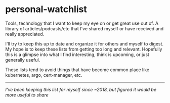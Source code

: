 # personal-watchlist
Tools, technology that I want to keep my eye on or get great use out of. A library of articles/podcasts/etc that I've shared myself or have received and really appreciated.

I'll try to keep this up to date and organize it for others and myself to digest. My hope is to keep these lists from getting too long and relevant. Hopefully this is a glimpse into what I find interesting, think is upcoming, or just generally useful.

These lists tend to avoid things that have become common place like kubernetes, argo, cert-manager, etc.

---

*I've been keeping this list for myself since ~2018, but figured it would be more useful to share*